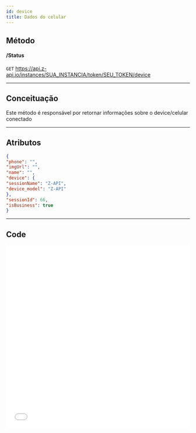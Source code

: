 ```yaml
---
id: device
title: Dados do celular
---
```


## Método

#### /Status

`GET` https://api.z-api.io/instances/SUA_INSTANCIA/token/SEU_TOKEN/device

---

## Conceituação

Este método é responsável por retornar informações sobre o device/celular conectado

---

## Atributos

```json
{
"phone": "",
"imgUrl": "",
"name": "",
"device": {
"sessionName": "Z-API",
"device_model": "Z-API"
},
"sessionId": 66,
"isBusiness": true
}
```

---

## Code

<iframe src="//api.apiembed.com/?source=https://raw.githubusercontent.com/Z-API/z-api-docs/main/json-examples/device.json&targets=all" frameborder="0" scrolling="no" width="100%" height="500px" seamless></iframe>
